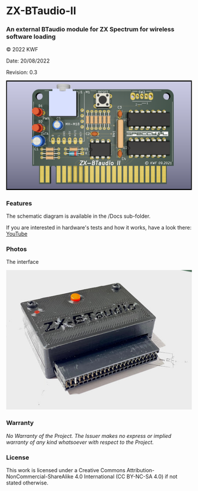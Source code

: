 # ZX-BTaudio-II
### An external BTaudio module for ZX Spectrum for wireless software loading

© 2022 KWF

Date: 20/08/2022

Revision: 0.3

![3D model](/Docs/ZX_BTaudio_II_04.png)

### Features

The schematic diagram is available in the /Docs sub-folder.

If you are interested in hardware's tests and how it works, have a look there: [YouTube](https://www.youtube.com/watch?v=rLYKKHdo0hs&list=PLeEjSz45t7SqoGKl9JK8sAxdHZE_xIYfj&index=1)

### Photos

The interface

![Case](/Docs/2021-10-04.jpg)

### Warranty

*No Warranty of the Project. The Issuer makes no express or implied warranty of any kind whatsoever with respect to the Project.*

### License

This work is licensed under a Creative Commons Attribution-NonCommercial-ShareAlike 4.0 International (CC BY-NC-SA 4.0) if not stated otherwise.
